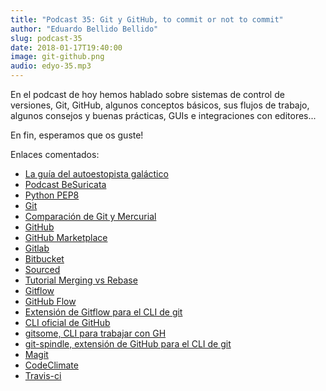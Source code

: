 ```yaml
---
title: "Podcast 35: Git y GitHub, to commit or not to commit"
author: "Eduardo Bellido Bellido"
slug: podcast-35
date: 2018-01-17T19:40:00
image: git-github.png
audio: edyo-35.mp3
---
```


En el podcast de hoy hemos hablado sobre sistemas de control de versiones,
Git, GitHub, algunos conceptos básicos, sus flujos de trabajo, algunos consejos
y buenas prácticas, GUIs e integraciones con editores...

En fin, esperamos que os guste!

<!--more-->

Enlaces comentados:

- [La guía del autoestopista galáctico](https://es.wikipedia.org/wiki/Gu%C3%ADa_del_autoestopista_gal%C3%A1ctico_(libro))
- [Podcast BeSuricata](https://besuricata.com/)
- [Python PEP8](https://www.python.org/dev/peps/pep-0008/)
- [Git](https://git-scm.com/)
- [Comparación de Git y Mercurial](https://importantshock.wordpress.com/2008/08/07/git-vs-mercurial/)
- [GitHub](https://github.com/)
- [GitHub Marketplace](https://github.com/marketplace/)
- [Gitlab](https://gitlab.com/)
- [Bitbucket](https://bitbucket.org/)
- [Sourced](https://sourced.tech/)
- [Tutorial Merging vs Rebase](https://www.atlassian.com/git/tutorials/merging-vs-rebasing)
- [Gitflow](http://nvie.com/posts/a-successful-git-branching-model/)
- [GitHub Flow](https://guides.github.com/introduction/flow/)
- [Extensión de Gitflow para el CLI de git](https://github.com/petervanderdoes/gitflow-avh)
- [CLI oficial de GitHub](https://github.com/github/hub)
- [gitsome, CLI para trabajar con GH](https://github.com/donnemartin/gitsome)
- [git-spindle, extensión de GitHub para el CLI de git](https://github.com/seveas/git-spindle)
- [Magit](https://magit.vc/)
- [CodeClimate](https://codeclimate.com/)
- [Travis-ci](https://travis-ci.org/)
